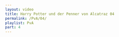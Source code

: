 ```yaml
---
layout: video
title: Harry Potter und der Penner von Alcatraz 04
permalink: /PvA/04/
playlist: PvA
part: 4
---
```

